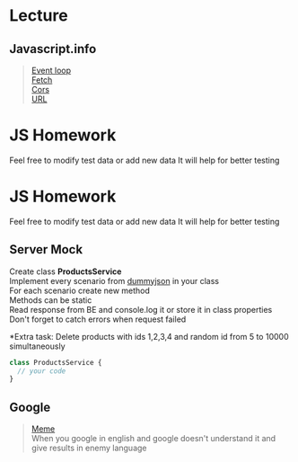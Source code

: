 # Lecture

## Javascript.info

> [Event loop](https://dev.to/lydiahallie/javascript-visualized-promises-async-await-5gke)  
> [Fetch](https://uk.javascript.info/fetch)  
> [Cors](https://uk.javascript.info/fetch-crossorigin)  
> [URL](https://uk.javascript.info/url)

# JS Homework

Feel free to modify test data or add new data
It will help for better testing

# JS Homework

Feel free to modify test data or add new data
It will help for better testing

## Server Mock

Create class **ProductsService**  
Implement every scenario from [dummyjson](https://dummyjson.com/docs/products) in your class  
For each scenario create new method  
Methods can be static  
Read response from BE and console.log it or store it in class properties  
Don't forget to catch errors when request failed

\*Extra task: Delete products with ids 1,2,3,4 and random id from 5 to 10000 simultaneously

```javascript
class ProductsService {
  // your code
}
```

## Google

> [Meme](https://youtube.com/clip/UgkxBxChhcj_2ZH0QAR0qpxwicFOKnhpbKWa?si=m3OaEi9qM16I3Oyh)  
> When you google in english and google doesn't understand it and give results in enemy language
